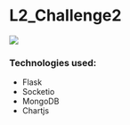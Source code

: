 # L2_Challenge2
![](https://raw.githubusercontent.com/senn59/L2_Challenge2/main/preview.gif?token=AR2QD3TZXS2P2QCD67DB3A3BL73ZO)
### Technologies used:
- Flask
- Socketio
- MongoDB
- Chartjs